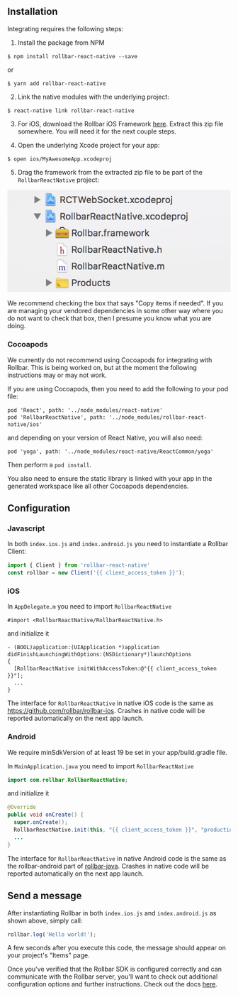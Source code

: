 ## Installation

Integrating requires the following steps:


1. Install the package from NPM

```
$ npm install rollbar-react-native --save
```

or

```
$ yarn add rollbar-react-native
```

2. Link the native modules with the underlying project:

```
$ react-native link rollbar-react-native
```

3. For iOS, download the Rollbar iOS Framework
   [here](https://github.com/rollbar/rollbar-ios/releases/download/v1.0.0-alpha5/Rollbar.zip). Extract this
   zip file somewhere. You will need it for the next couple steps.

4. Open the underlying Xcode project for your app:

```
$ open ios/MyAwesomeApp.xcodeproj
```

5. Drag the framework from the extracted zip file to be part of the `RollbarReactNative` project:

![](../images/onboarding/react-native/iosFrameworks.png)

We recommend checking the box that says "Copy items if needed". If you are managing your vendored
dependencies in some other way where you do not want to check that box, then I presume you know what
you are doing.

### Cocoapods

We currently do not recommend using Cocoapods for integrating with Rollbar. This is being worked on,
but at the moment the following instructions may or may not work.

If you are using Cocoapods, then you need to add the following to your pod file:

```
pod 'React', path: '../node_modules/react-native'
pod 'RollbarReactNative', path: '../node_modules/rollbar-react-native/ios'
```

and depending on your version of React Native, you will also need:

```
pod 'yoga', path: '../node_modules/react-native/ReactCommon/yoga'
```

Then perform a `pod install`.

You also need to ensure the static library is linked with your app in the generated workspace like
all other Cocoapods dependencies.

## Configuration

### Javascript

In both `index.ios.js` and `index.android.js` you need to instantiate a Rollbar Client:

```js
import { Client } from 'rollbar-react-native'
const rollbar = new Client('{{ client_access_token }}');
```

### iOS

In `AppDelegate.m` you need to import `RollbarReactNative`

```objc
#import <RollbarReactNative/RollbarReactNative.h>
```

and initialize it

```objc
- (BOOL)application:(UIApplication *)application didFinishLaunchingWithOptions:(NSDictionary*)launchOptions
{
  [RollbarReactNative initWithAccessToken:@"{{ client_access_token }}"];
  ...
}
```

The interface for `RollbarReactNative` in native iOS code is the same as
https://github.com/rollbar/rollbar-ios. Crashes in native code will be reported automatically on the
next app launch.

### Android

We require minSdkVersion of at least 19 be set in your app/build.gradle file.

In `MainApplication.java` you need to import `RollbarReactNative`

```java
import com.rollbar.RollbarReactNative;
```

and initialize it

```java
@Override
public void onCreate() {
  super.onCreate();
  RollbarReactNative.init(this, "{{ client_access_token }}", "production");
  ...
}
```

The interface for `RollbarReactNative` in native Android code is the same as the rollbar-android
part of [rollbar-java](https://github.com/rollbar/rollbar-java). Crashes in native code will be reported
automatically on the next app launch.

## Send a message

After instantiating Rollbar in both `index.ios.js` and `index.android.js` as shown above, simply call:

```js
rollbar.log('Hello world!');
```

A few seconds after you execute this code, the message should appear on your project's "Items" page.


Once you've verified that the Rollbar SDK is configured correctly and can communicate with the Rollbar server, you'll
want to check out additional configuration options and further instructions. Check out the docs [here](https://rollbar.com/docs/notifier/rollbar-react-native/).